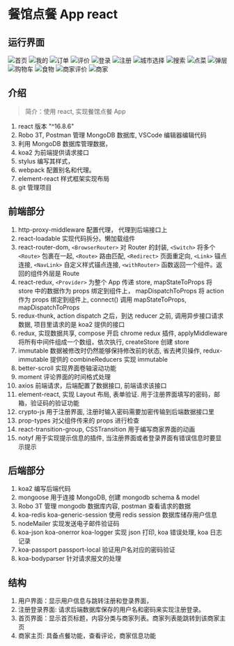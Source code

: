 # 餐馆点餐 App react

## 运行界面

![首页](https://i.loli.net/2019/07/07/5d21dcb8ec98213034.png)
![我的](https://i.loli.net/2019/07/07/5d21dcc8187b090045.png)
![订单](https://i.loli.net/2019/07/07/5d21ddfe3953132679.png)
![评价](https://i.loli.net/2019/07/07/5d21de109e60c60434.png)
![登录](https://i.loli.net/2019/07/07/5d21dde55a95667685.png)
![注册](https://i.loli.net/2019/07/07/5d21ddd7c135584780.png)
![城市选择](https://i.loli.net/2019/07/07/5d21dcdccdd8e17054.png)
![搜索](https://i.loli.net/2019/07/07/5d21dcfa7599180670.png)
![点菜](https://i.loli.net/2019/07/07/5d21dd3cac9b233136.png)
![弹层](https://i.loli.net/2019/07/07/5d21dd967e11592097.png)
![购物车](https://i.loli.net/2019/07/07/5d21dd864f1d082015.png)
![食物](https://i.loli.net/2019/07/07/5d21ddc04587a74086.png)
![商家评价](https://i.loli.net/2019/07/07/5d21dd1e48ba716486.png)
![商家](https://i.loli.net/2019/07/07/5d21dd0e5ad8351348.png)

## 介绍

> 简介：使用 react, 实现餐馆点餐 App

1. react 版本 "^16.8.6"
2. Robo 3T, Postman 管理 MongoDB 数据库, VSCode 编辑器编辑代码
3. 利用 MongoDB 数据库管理数据，
4. koa2 为前端提供请求接口
5. stylus 编写其样式，
6. webpack 配置别名和代理。
7. element-react 样式框架实现布局
8. git 管理项目

## 前端部分

1. http-proxy-middleware 配置代理， 代理到后端接口上
2. react-loadable 实现代码拆分。懒加载组件
3. react-router-dom, `<BrowserRouter>` 对 Router 的封装, `<Switch>` 将多个 `<Route>` 包裹在一起, `<Route>` 路由匹配, `<Redirect>` 页面重定向, `<Link>` 锚点连接, `<NavLink>` 自定义样式锚点连接, `<withRouter>` 函数返回一个组件。返回的组件外层是 Route
4. react-redux, `<Provider>` 为整个 App 传递 store, mapStateToProps 将 store 中的数据作为 props 绑定到组件上， mapDispatchToProps 将 action 作为 props 绑定到组件上, connect() 调用 mapStateToProps, mapDispatchToProps
5. redux-thunk, action dispatch 之后，到达 reducer 之前, 调用异步接口请求数据, 项目里请求的是 koa2 提供的接口
6. redux, 实现数据共享, compose 开启 chrome redux 插件, applyMiddleware 将所有中间件组成一个数组，依次执行, createStore 创建 store
7. immutable 数据被修改时仍然能够保持修改前的状态, 省去拷贝操作, redux-immutable 提供的 combineReducers 实现 immutable
8. better-scroll 实现界面卷轴滚动功能
9. moment 评论界面的时间格式处理
10. axios 前端请求，后端配置了数据接口, 前端请求该接口
11. element-react, 实现 Layout 布局, 表单验证. 用于注册界面填写的密码，邮箱，验证码的验证功能
12. crypto-js 用于注册界面, 注册时输入密码需要加密传输到后端数据接口里
13. prop-types 对父组件传来的 props 进行检查
14. react-transition-group, CSSTransition 用于编写商家界面的动画
15. notyf 用于实现提示信息的插件, 当注册界面或者登录界面有错误信息时要显示提示

## 后端部分

1. koa2 编写后端代码
2. mongoose 用于连接 MongoDB, 创建 mongodb schema & model
3. Robo 3T 管理 mongodb 数据库内容, postman 查看请求的数据
4. koa-redis koa-generic-session 使用 redis session 数据库储存用户信息
5. nodeMailer 实现发送电子邮件验证码
6. koa-json koa-onerror koa-logger 实现 json 打印, koa 错误处理, koa 日志记录
7. koa-passport passport-local 验证用户名对应的密码验证
8. koa-bodyparser 针对请求报文的处理

## 结构

1. 用户界面：显示用户信息与跳转注册和登录界面，
2. 注册登录界面: 请求后端数据库保存的用户名和密码来实现注册登录。
3. 首页界面：显示首页标题，内容分类与商家列表。商家列表能跳转到该商家主页
4. 商家主页: 具备点餐功能，查看评论，商家信息功能
